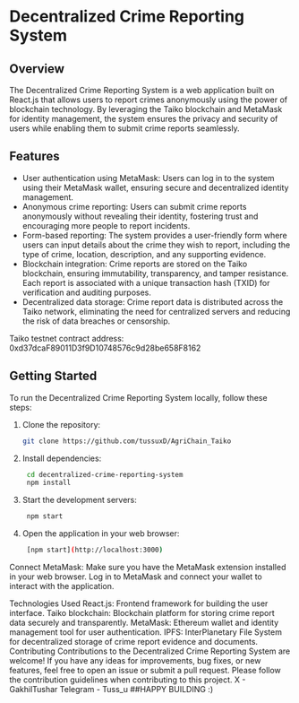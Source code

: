 
# Decentralized Crime Reporting System

## Overview

The Decentralized Crime Reporting System is a web application built on React.js that allows users to report crimes anonymously using the power of blockchain technology. By leveraging the Taiko blockchain and MetaMask for identity management, the system ensures the privacy and security of users while enabling them to submit crime reports seamlessly.

## Features
- User authentication using MetaMask: Users can log in to the system using their MetaMask wallet, ensuring secure and decentralized identity management.
- Anonymous crime reporting: Users can submit crime reports anonymously without revealing their identity, fostering trust and encouraging more people to report incidents.
- Form-based reporting: The system provides a user-friendly form where users can input details about the crime they wish to report, including the type of crime, location, description, and any supporting evidence.
- Blockchain integration: Crime reports are stored on the Taiko blockchain, ensuring immutability, transparency, and tamper resistance. Each report is associated with a unique transaction hash (TXID) for verification and auditing purposes.
- Decentralized data storage: Crime report data is distributed across the Taiko network, eliminating the need for centralized servers and reducing the risk of data breaches or censorship.

Taiko testnet contract address: 0xd37dcaF89011D3f9D10748576c9d28be658F8162

## Getting Started
To run the Decentralized Crime Reporting System locally, follow these steps:

1. Clone the repository:
   ```bash
   git clone https://github.com/tussuxD/AgriChain_Taiko
2. Install dependencies:
   ```bash
    cd decentralized-crime-reporting-system
    npm install
3. Start the development servers:
   ```bash
    npm start

4. Open the application in your web browser:
   ```bash
    [npm start](http://localhost:3000)
   
Connect MetaMask: Make sure you have the MetaMask extension installed in your web browser. Log in to MetaMask and connect your wallet to interact with the application.

Technologies Used
React.js: Frontend framework for building the user interface.
Taiko blockchain: Blockchain platform for storing crime report data securely and transparently.
MetaMask: Ethereum wallet and identity management tool for user authentication.
IPFS: InterPlanetary File System for decentralized storage of crime report evidence and documents.
Contributing
Contributions to the Decentralized Crime Reporting System are welcome! If you have any ideas for improvements, bug fixes, or new features, feel free to open an issue or submit a pull request. Please follow the contribution guidelines when contributing to this project.
X - GakhilTushar
Telegram - Tuss_u
##HAPPY BUILDING :)

